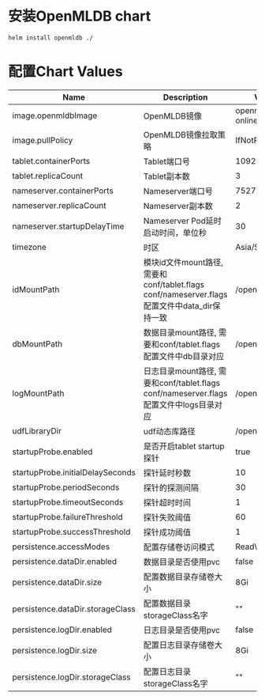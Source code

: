 # 安装OpenMLDB chart

```
helm install openmldb ./
```

# 配置Chart Values
| Name                          | Description                              | Value                   |
| ----------------------------- | ---------------------------------------- | ----------------------- |
| image.openmldbImage           | OpenMLDB镜像                              | openmldb-online:0.8.2   |
| image.pullPolicy              | OpenMLDB镜像拉取策略                       | IfNotPresent            |
| tablet.containerPorts         | Tablet端口号                              | 10921                   |
| tablet.replicaCount           | Tablet副本数                              | 3                       |
| nameserver.containerPorts     | Nameserver端口号                          | 7527                    |
| nameserver.replicaCount       | Nameserver副本数                          | 2                       |
| nameserver.startupDelayTime   | Nameserver Pod延时启动时间，单位秒          | 30                      |
| timezone                      | 时区                                      | Asia/Shanghai           |
| idMountPath                   | 模块id文件mount路径, 需要和conf/tablet.flags conf/nameserver.flags配置文件中data_dir保持一致 | /openmldb/id           |
| dbMountPath                   | 数据目录mount路径, 需要和conf/tablet.flags配置文件中db目录对应 | /openmldb/data           |
| logMountPath                  | 日志目录mount路径, 需要和conf/tablet.flags conf/nameserver.flags配置文件中logs目录对应| /openmldb/logs           |
| udfLibraryDir                 | udf动态库路径                                | /openmldb/udf           |
| startupProbe.enabled          | 是否开启tablet startup探针                   | true                    |
| startupProbe.initialDelaySeconds| 探针延时秒数                               | 10                      |
| startupProbe.periodSeconds    | 探针的探测间隔                                | 30                      |
| startupProbe.timeoutSeconds   | 探针超时时间                                  | 1                       |
| startupProbe.failureThreshold | 探针失败阈值                                  | 60                      |
| startupProbe.successThreshold | 探针成功阈值                                  | 1                       |
| persistence.accessModes       | 配置存储卷访问模式                             | ReadWriteOnce           |
| persistence.dataDir.enabled   | 数据目录是否使用pvc                            | false                   |
| persistence.dataDir.size      | 配置数据目录存储卷大小                          | 8Gi                     |
| persistence.dataDir.storageClass|配置数据目录storageClass名字                  | ""                      |
| persistence.logDir.enabled   | 日志目录是否使用pvc                             | false                   |
| persistence.logDir.size      | 配置日志目录存储卷大小                           | 8Gi                     |
| persistence.logDir.storageClass| 配置日志目录storageClass名字                  | ""                      |
